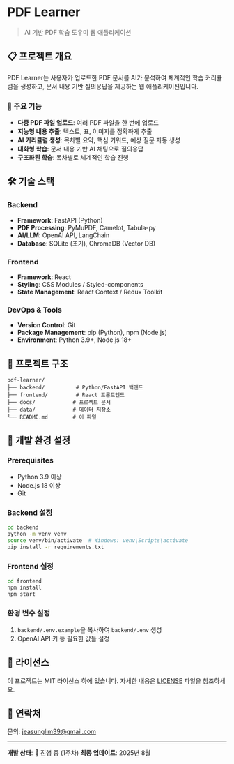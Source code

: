 # PDF Learner

> AI 기반 PDF 학습 도우미 웹 애플리케이션

## 📋 프로젝트 개요

PDF Learner는 사용자가 업로드한 PDF 문서를 AI가 분석하여 체계적인 학습 커리큘럼을 생성하고, 문서 내용 기반 질의응답을 제공하는 웹 애플리케이션입니다.

### 🎯 주요 기능

- **다중 PDF 파일 업로드**: 여러 PDF 파일을 한 번에 업로드
- **지능형 내용 추출**: 텍스트, 표, 이미지를 정확하게 추출
- **AI 커리큘럼 생성**: 목차별 요약, 핵심 키워드, 예상 질문 자동 생성
- **대화형 학습**: 문서 내용 기반 AI 채팅으로 질의응답
- **구조화된 학습**: 목차별로 체계적인 학습 진행

## 🛠 기술 스택

### Backend
- **Framework**: FastAPI (Python)
- **PDF Processing**: PyMuPDF, Camelot, Tabula-py
- **AI/LLM**: OpenAI API, LangChain
- **Database**: SQLite (초기), ChromaDB (Vector DB)

### Frontend
- **Framework**: React
- **Styling**: CSS Modules / Styled-components
- **State Management**: React Context / Redux Toolkit

### DevOps & Tools
- **Version Control**: Git
- **Package Management**: pip (Python), npm (Node.js)
- **Environment**: Python 3.9+, Node.js 18+

## 📁 프로젝트 구조

```
pdf-learner/
├── backend/          # Python/FastAPI 백엔드
├── frontend/         # React 프론트엔드
├── docs/            # 프로젝트 문서
├── data/            # 데이터 저장소
└── README.md        # 이 파일
```

## 🔧 개발 환경 설정

### Prerequisites
- Python 3.9 이상
- Node.js 18 이상
- Git

### Backend 설정
```bash
cd backend
python -m venv venv
source venv/bin/activate  # Windows: venv\Scripts\activate
pip install -r requirements.txt
```

### Frontend 설정
```bash
cd frontend
npm install
npm start
```

### 환경 변수 설정
1. `backend/.env.example`을 복사하여 `backend/.env` 생성
2. OpenAI API 키 등 필요한 값들 설정

## 📝 라이선스

이 프로젝트는 MIT 라이선스 하에 있습니다. 자세한 내용은 [LICENSE](LICENSE) 파일을 참조하세요.

## 📧 연락처

문의: jeasunglim39@gmail.com

---

**개발 상태**: 🚧 진행 중 (1주차)
**최종 업데이트**: 2025년 8월
